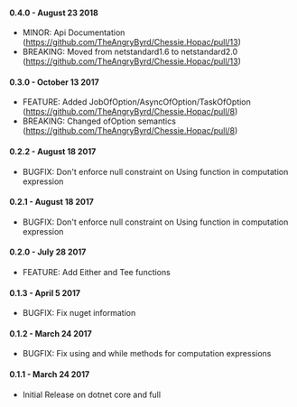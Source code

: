 #### 0.4.0 - August 23 2018
* MINOR: Api Documentation (https://github.com/TheAngryByrd/Chessie.Hopac/pull/13)
* BREAKING: Moved from netstandard1.6 to netstandard2.0 (https://github.com/TheAngryByrd/Chessie.Hopac/pull/13)

#### 0.3.0 - October 13 2017
* FEATURE: Added JobOfOption/AsyncOfOption/TaskOfOption (https://github.com/TheAngryByrd/Chessie.Hopac/pull/8)
* BREAKING: Changed ofOption semantics (https://github.com/TheAngryByrd/Chessie.Hopac/pull/8)

#### 0.2.2 - August 18 2017
* BUGFIX: Don't enforce null constraint on Using function in computation expression

#### 0.2.1 - August 18 2017
* BUGFIX: Don't enforce null constraint on Using function in computation expression

#### 0.2.0 - July 28 2017
* FEATURE: Add Either and Tee functions

#### 0.1.3 - April 5 2017
* BUGFIX: Fix nuget information

#### 0.1.2 - March 24 2017
* BUGFIX: Fix using and while methods for computation expressions

#### 0.1.1 - March 24 2017
* Initial Release on dotnet core and full
